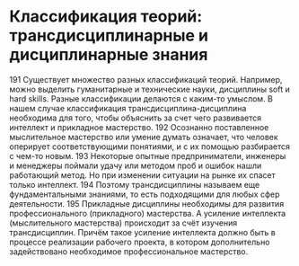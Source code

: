 # Классификация теорий: трансдисциплинарные и дисциплинарные знания

191 Существует множество разных классификаций теорий. Например, можно выделить гуманитарные и технические науки, дисциплины soft и hard skills. Разные классификации делаются с каким-то умыслом. В нашем случае классификация трансдисциплина-дисциплина необходима для того, чтобы объяснить за счет чего развивается интеллект и прикладное мастерство. 
192 Осознанно поставленное мыслительное мастерство или умение думать означает, что человек оперирует соответствующими понятиями, и с их помощью разбирается с чем-то новым. 
193 Некоторые опытные предприниматели, инженеры и менеджеры поймали удачу или методом проб и ошибок нашли работающий метод. Но при изменении ситуации на рынке их спасет только интеллект.
194 Поэтому трансдисциплины называем еще фундаментальными знаниями, то есть подходящими для любых сфер деятельности. 
195 Прикладные дисциплины необходимы для развития профессионального (прикладного) мастерства. А усиление интеллекта (мыслительного мастерства) происходит за счёт изучения трансдисциплин. Причём такое усиление интеллекта должно быть в процессе реализации рабочего проекта, в котором дополнительно задействовано необходимое профессиональное мастерство.
